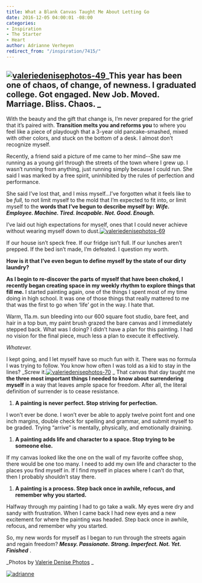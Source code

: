```yaml
---
title: What a Blank Canvas Taught Me About Letting Go
date: 2016-12-05 04:00:01 -08:00
categories:
- Inspiration
- The Starter
- Heart
author: Adrianne Verheyen
redirect_from: "/inspiration/7415/"
---
```


## [![valeriedenisephotos-49](https://yellow-blog-images.imgix.net/2016/12/ValerieDenisePhotos-49.jpg)](https://yellow-blog-images.imgix.net/2016/12/ValerieDenisePhotos-49.jpg)_**This year has been one of chaos, of change, of newness. I graduated college. Got engaged. New Job. Moved. Marriage. Bliss. Chaos.** _

With the beauty and the gift that change is, I’m never prepared for the grief that it’s paired with. **Transition melts you and reforms you** to where you feel like a piece of playdough that a 3-year old pancake-smashed, mixed with other colors, and stuck on the bottom of a desk. I almost don’t recognize myself.

Recently, a friend said a picture of me came to her mind--She saw me running as a young girl through the streets of the town where I grew up. I wasn’t running from anything, just running simply because I could run. She said I was marked by a free spirit, uninhibited by the rules of perfection and performance.

She said I’ve lost that, and I miss myself...I’ve forgotten what it feels like to be _full,_ to not limit myself to the mold that I’m expected to fit into, or limit myself to the **words that I’ve begun to describe myself by:** **_Wife. Employee. Machine. Tired. Incapable. Not. Good. Enough._**

I’ve laid out high expectations for myself, ones that I could never achieve without wearing myself down to dust.[![valeriedenisephotos-69](https://yellow-blog-images.imgix.net/2016/12/ValerieDenisePhotos-69.jpg)](https://yellow-blog-images.imgix.net/2016/12/ValerieDenisePhotos-69.jpg)

If our house isn’t speck free. If our fridge isn’t full. If our lunches aren’t prepped. If the bed isn’t made, I’m defeated. I question my worth.

**How is it that I’ve even begun to define myself by the state of our dirty laundry?**

**As I begin to re-discover the parts of myself that have been choked, I recently began creating space in my weekly rhythm to explore things that fill me.** I started painting again, one of the things I spent most of my time doing in high school. It was one of those things that really mattered to me that was the first to go when ‘life’ got in the way. I hate that.

Warm, 11a.m. sun bleeding into our 600 square foot studio, bare feet, and hair in a top bun, my paint brush grazed the bare canvas and I immediately stepped back. What was I doing? I didn’t have a plan for this painting. I had no vision for the final piece, much less a plan to execute it effectively.

_Whatever._

I kept going, and I let myself have so much fun with it. There was no formula I was trying to follow. You know how often I was told as a kid to stay in the lines? _Screw it.[![valeriedenisephotos-70](https://yellow-blog-images.imgix.net/2016/12/ValerieDenisePhotos-70.jpg)](https://yellow-blog-images.imgix.net/2016/12/ValerieDenisePhotos-70.jpg) _ That canvas that day taught me **the three most important things I needed to know about surrendering myself** in a way that leaves ample space for freedom. After all, the literal definition of surrender is to cease resistance.   

1.  **A painting is never perfect. Stop striving for perfection.**

I won’t ever be done. I won’t ever be able to apply twelve point font and one inch margins, double check for spelling and grammar, and submit myself to be graded. Trying “arrive” is mentally, physically, and emotionally draining.

1.  **A painting adds life and character to a space. Stop trying to be someone else.**

If my canvas looked like the one on the wall of my favorite coffee shop, there would be one too many. I need to add my own life and character to the places you find myself in. If I find myself in places where I can’t do that, then I probably shouldn’t stay there.

1.  **A painting is a process. Step back once in awhile, refocus, and remember why you started.**

Halfway through my painting I had to go take a walk. My eyes were dry and sandy with frustration. When I came back I had new eyes and a new excitement for where the painting was headed. Step back once in awhile, refocus, and remember why you started.[  
](https://yellow-blog-images.imgix.net/2016/12/ValerieDenisePhotos-50.jpg)

So, my new words for myself as I began to run through the streets again and regain freedom? **_Messy. Passionate. Strong. Imperfect. Not. Yet. Finished_** .

_Photos by [Valerie Denise Photos](http://www.valeriedenisephotos.com/) _

[![adrianne](https://yellow-blog-images.imgix.net/2016/12/ADRIANNE1.jpg)](https://www.instagram.com/adrianneverheyen/)

